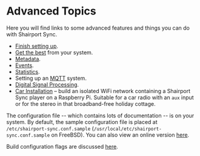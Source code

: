 # Advanced Topics
Here you will find links to some advanced features and things you can do with Shairport Sync.
* [Finish setting up](InitialConfiguration.md).
* [Get the best](GetTheBest.md) from your system.
* [Metadata](Metadata.md).
* [Events](Events.md).
* [Statistics](Statistics.md).
* Setting up an [MQTT](../MQTT.md) system.
* [Digital Signal Processing](https://github.com/mikebrady/shairport-sync/wiki/Digital-Signal-Processing-with-Shairport-Sync).
* [Car Installation](../CAR%20INSTALL.md)
– build an isolated WiFi network containing a Shairport Sync player on a Raspberry Pi. Suitable for a car radio with an `aux` input or for the stereo in that broadband-free holiday cottage.

The configuration file -- which contains lots of documentation -- is on your system. By default, the sample configuration file is 
placed at `/etc/shairport-sync.conf.sample` (`/usr/local/etc/shairport-sync.conf.sample` on FreeBSD).
You can also view an online version [here](https://github.com/mikebrady/shairport-sync/blob/master/scripts/shairport-sync.conf).

Build configuration flags are discussed [here](CONFIGURATION%20FLAGS.md).
